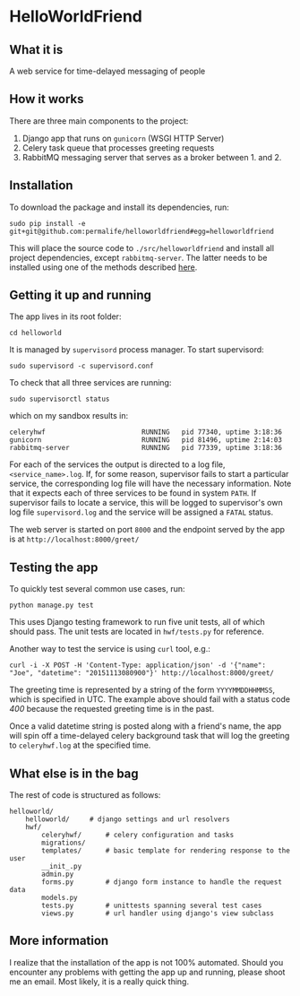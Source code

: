 # HelloWorldFriend

## What it is
A web service for time-delayed messaging of people

## How it works
There are three main components to the project:

1. Django app that runs on `gunicorn` (WSGI HTTP Server)
2. Celery task queue that processes greeting requests
3. RabbitMQ messaging server that serves as a broker between 1. and 2.

## Installation

To download the package and install its dependencies, run:

```
sudo pip install -e git+git@github.com:permalife/helloworldfriend#egg=helloworldfriend
```

This will place the source code to `./src/helloworldfriend` and install all project dependencies, except `rabbitmq-server`. The latter needs to be installed using one of the methods described [here](https://www.rabbitmq.com/download.html).

## Getting it up and running

The app lives in its root folder:
```
cd helloworld
```

It is managed by `supervisord` process manager. To start supervisord:
```
sudo supervisord -c supervisord.conf
```

To check that all three services are running:
```
sudo supervisorctl status
```
which on my sandbox results in:
```
celeryhwf                        RUNNING   pid 77340, uptime 3:18:36
gunicorn                         RUNNING   pid 81496, uptime 2:14:03
rabbitmq-server                  RUNNING   pid 77339, uptime 3:18:36
```
For each of the services the output is directed to a log file, `<service_name>.log`. If, for some reason, supervisor fails to start a particular service, the corresponding log file will have the necessary information. Note that it expects each of three services to be found in system `PATH`. If supervisor fails to locate a service, this will be logged to supervisor's own log file `supervisord.log` and the service will be assigned a `FATAL` status.

The web server is started on port `8000` and the endpoint served by the app is at `http://localhost:8000/greet/`

## Testing the app
To quickly test several common use cases, run:
```
python manage.py test
```

This uses Django testing framework to run five unit tests, all of which should pass. The unit tests are located in `hwf/tests.py` for reference.

Another way to test the service is using `curl` tool, e.g.:
```
curl -i -X POST -H 'Content-Type: application/json' -d '{"name": "Joe", "datetime": "20151113080900"}' http://localhost:8000/greet/
```

The greeting time is represented by a string of the form `YYYYMMDDHHMMSS`, which is specified in UTC. The example above should fail with a status code *400* because the requested greeting time is in the past.

Once a valid datetime string is posted along with a friend's name, the app will spin off a time-delayed celery background task that will log the greeting to `celeryhwf.log` at the specified time.

## What else is in the bag
The rest of code is structured as follows:
```
helloworld/
    helloworld/		# django settings and url resolvers
    hwf/
        celeryhwf/      # celery configuration and tasks
        migrations/
        templates/      # basic template for rendering response to the user
        __init_.py
        admin.py
        forms.py        # django form instance to handle the request data
        models.py
        tests.py        # unittests spanning several test cases
        views.py        # url handler using django's view subclass  
```

## More information
I realize that the installation of the app is not 100% automated. Should you encounter any problems with getting the app up and running, please shoot me an email. Most likely, it is a really quick thing.
